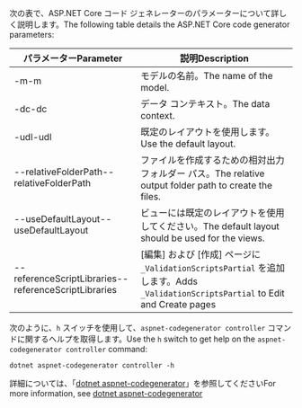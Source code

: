 <span data-ttu-id="bf2e1-101">次の表で、ASP.NET Core コード ジェネレーターのパラメーターについて詳しく説明します。</span><span class="sxs-lookup"><span data-stu-id="bf2e1-101">The following table details the ASP.NET Core code generator parameters:</span></span>

| <span data-ttu-id="bf2e1-102">パラメーター</span><span class="sxs-lookup"><span data-stu-id="bf2e1-102">Parameter</span></span>               | <span data-ttu-id="bf2e1-103">説明</span><span class="sxs-lookup"><span data-stu-id="bf2e1-103">Description</span></span>|
| ----------------- | ------------ |
| <span data-ttu-id="bf2e1-104">-m</span><span class="sxs-lookup"><span data-stu-id="bf2e1-104">-m</span></span>  | <span data-ttu-id="bf2e1-105">モデルの名前。</span><span class="sxs-lookup"><span data-stu-id="bf2e1-105">The name of the model.</span></span> |
| <span data-ttu-id="bf2e1-106">-dc</span><span class="sxs-lookup"><span data-stu-id="bf2e1-106">-dc</span></span>  | <span data-ttu-id="bf2e1-107">データ コンテキスト。</span><span class="sxs-lookup"><span data-stu-id="bf2e1-107">The data context.</span></span> |
| <span data-ttu-id="bf2e1-108">-udl</span><span class="sxs-lookup"><span data-stu-id="bf2e1-108">-udl</span></span> | <span data-ttu-id="bf2e1-109">既定のレイアウトを使用します。</span><span class="sxs-lookup"><span data-stu-id="bf2e1-109">Use the default layout.</span></span> |
| <span data-ttu-id="bf2e1-110">--relativeFolderPath</span><span class="sxs-lookup"><span data-stu-id="bf2e1-110">--relativeFolderPath</span></span> | <span data-ttu-id="bf2e1-111">ファイルを作成するための相対出力フォルダー パス。</span><span class="sxs-lookup"><span data-stu-id="bf2e1-111">The relative output folder path to create the files.</span></span> |
| <span data-ttu-id="bf2e1-112">--useDefaultLayout</span><span class="sxs-lookup"><span data-stu-id="bf2e1-112">--useDefaultLayout</span></span> | <span data-ttu-id="bf2e1-113">ビューには既定のレイアウトを使用してください。</span><span class="sxs-lookup"><span data-stu-id="bf2e1-113">The default layout should be used for the views.</span></span> |
| <span data-ttu-id="bf2e1-114">--referenceScriptLibraries</span><span class="sxs-lookup"><span data-stu-id="bf2e1-114">--referenceScriptLibraries</span></span> | <span data-ttu-id="bf2e1-115">[編集] および [作成] ページに `_ValidationScriptsPartial` を追加します。</span><span class="sxs-lookup"><span data-stu-id="bf2e1-115">Adds `_ValidationScriptsPartial` to Edit and Create pages</span></span> |

<span data-ttu-id="bf2e1-116">次のように、`h` スイッチを使用して、`aspnet-codegenerator controller` コマンドに関するヘルプを取得します。</span><span class="sxs-lookup"><span data-stu-id="bf2e1-116">Use the `h` switch to get help on the `aspnet-codegenerator controller` command:</span></span>

```dotnetcli
dotnet aspnet-codegenerator controller -h
```

<span data-ttu-id="bf2e1-117">詳細については、「[dotnet aspnet-codegenerator](xref:fundamentals/tools/dotnet-aspnet-codegenerator)」を参照してください</span><span class="sxs-lookup"><span data-stu-id="bf2e1-117">For more information, see [dotnet aspnet-codegenerator](xref:fundamentals/tools/dotnet-aspnet-codegenerator)</span></span>
